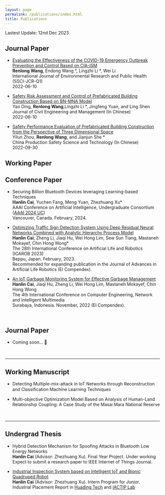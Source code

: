 ```yaml
---
layout: page
permalink: /publications/index.html
title: Publications
---
```


Lastest Update: 12nd Dec 2023&nbsp;

## Journal Paper

- [Evaluating the Effectiveness of the COVID-19 Emergency Outbreak Prevention and Control Based on CIA-ISM](https://doi.org/10.3390/ijerph19127146) <br> **Renlong Wang**, Endong Wang *, Lingzhi Li *, Wei Li <br>International Journal of Environmental Research and Public Health (SSCI-JCR-Q1) <br> 2022-06-10

- [Safety Risk Assessment and Control of Prefabricated Building Construction Based on BN-MNA Model](https://doi.org/10.13579/j.cnki.2095-0985.2022.20211019) <br> Yao Ding, **Renlong Wang**,Lingzhi Li *, Jingfeng Yuan, and Ling Shen <br>Journal of Civil Engineering and Management (In Chinese) <br> 2022-06-10

- [Safety Performance Evaluation of Prefabricated Building Construction from the Perspective of Three Dimensional Space](https://doi.org/10.11731/j.issn.1673-193x.2022.09.030) <br> Yilun Zhou, **Renlong Wang**, and Jianjun She * <br>China Production Safety Science and Technology (In Chinese) <br> 2022-09-30

## Working Paper


## Conference Paper


- Securing Billion Bluetooth Devices leveraging Learning-based Techniques<br>**Hanlin Cai**, Yuchen Fang, Meng Yuan, Zhezhuang Xu*<br>AAAI Conference on Artificial Intelligence, Undergraduate Consortium ([AAAI 2024 UC](https://aaai-uc.github.io/))<br>Vancouver, Canada. February, 2024.

- [Optimizing Traffic Sign Detection System Using Deep Residual Neural Networks Combined with Analytic Hierarchy Process Model](https://www.researchgate.net/publication/374730865)<br>**Hanlin Cai**, Zheng Li, Jiaqi Hu, Wei Hong Lim, Sew Sun Tiang, Mastaneh Mokayef, Chin Hong Wong*<br>The 28th International Conference on Artificial Life and Robotics (ICAROB 2023)<br>Beppu, Japan. February, 2023.<br>Recommended for expanding publication in the Journal of Advances in Artificial Life Robotics (EI Compendex).

- [An IoT Garbage Monitoring System for Effective Garbage Management](https://www.researchgate.net/publication/368410220_An_IoT_Garbage_Monitoring_System_for_Effective_Garbage_Management)<br>**Hanlin Cai**, Jiaqi Hu, Zheng Li, Wei Hong Lim, Mastaneh Mokayef, Chin Hong Wong<br>The 4th International Conference on Computer Engineering, Network and Intelligent Multimedia<br>Surabaya, Indonesia. November, 2022 (EI Compendex).<br>

  <br>

## Journal Paper

- Coming soon... 🚀

  <br>

---

## Working Manuscript

- Detecting Multiple-mix-attack in IoT Networks through Reconstruction and Classiﬁcation Machine Learning Techniques<br>

- Multi-objective Optimization Model Based on Analysis of Human-Land Relationship Coupling: A Case Study of the Masai Mara National Reserve<br>

  <br>

---

## Undergrad Thesis

- Hybrid Detection Mechanism for Spoofing Attacks in Bluetooth Low Energy Networks<br>**Hanlin Cai** (Advisor: Zhezhuang Xu). Final Year Project. Under working<br>Expect to submit a research paper to IEEE Internet of Things Journal.

- [Industrial Inspection System based on Intelligent IoT and Bionic Quadruped Robot](https://caihanlin.com/mypaper/thesis/IP-report.pdf)<br>**Hanlin Cai** (Advisor: Zhezhuang Xu). Intern Program for Junior.<br>Industrial Placement Report in [Huading Tech](http://www.hdim.com.cn/) and [IACTIP Lab](https://dqxy.fzu.edu.cn/info/1023/2571.htm)<br>

  <br>

